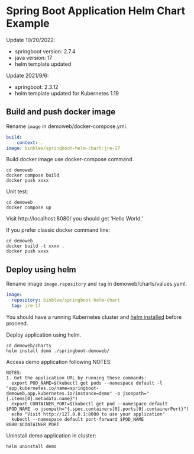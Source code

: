 # Spring Boot Application Helm Chart Example

Update 10/20/2022:
- springboot version: 2.7.4
- java version: 17
- helm template updated


Update 2021/9/6:
- springboot: 2.3.12
- helm template updated for Kubernetes 1.19 

## Build and push docker image

Rename ```image``` in demoweb/docker-compose.yml.

```yaml
build:
    context: .
image: binblee/springboot-helm-chart:jre-17
```

Build docker image use docker-compose command.

```
cd demoweb
docker compose build
docker push xxxx
```

Unit test:
```
cd demoweb
docker compose up
```

Visit http://localhost:8080/ you should get 'Hello World.'


If you prefer classic docker command line:

```
cd demoweb
docker build -t xxxx .
docker push xxxx
```



## Deploy using helm

Rename image ```image.repository``` and ```tag``` in demoweb/charts/values.yaml.

```yaml
image:
  repository: binblee/springboot-helm-chart
  tag: jre-17
```



You should have a running Kubernetes cluster and [helm installed](https://docs.helm.sh/using_helm/#installing-helm) before proceed.



Deploy application using helm.

```
cd demoweb/charts
helm install demo ./springboot-demoweb/ 
```

Access demo application following NOTES:
```
NOTES:
1. Get the application URL by running these commands:
  export POD_NAME=$(kubectl get pods --namespace default -l "app.kubernetes.io/name=springboot-demoweb,app.kubernetes.io/instance=demo" -o jsonpath="{.items[0].metadata.name}")
  export CONTAINER_PORT=$(kubectl get pod --namespace default $POD_NAME -o jsonpath="{.spec.containers[0].ports[0].containerPort}")
  echo "Visit http://127.0.0.1:8080 to use your application"
  kubectl --namespace default port-forward $POD_NAME 8080:$CONTAINER_PORT
```

Uninstall demo application in cluster:
```
helm uninstall demo
```

